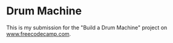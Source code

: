 # Drum Machine

This is my submission for the "Build a Drum Machine" project on www.freecodecamp.com.